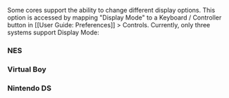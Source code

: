Some cores support the ability to change different display options.  This option is accessed by mapping "Display Mode" to a Keyboard / Controller button in [[User Guide: Preferences]] > Controls.
Currently, only three systems support Display Mode:

### NES

### Virtual Boy
### Nintendo DS
